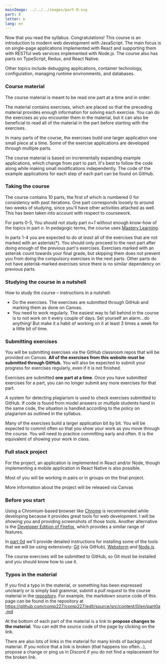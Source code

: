 ```yaml
---
mainImage: ../../../images/part-0.svg
part: 0
letter: b
lang: en
---
```


<div class="content">

Now that you read the syllabus.
Congratulations! This course is an introduction to modern web development with JavaScript.
The main focus is on single-page applications implemented with React and supporting them with RESTful web services implemented with Node.js.
The course also has parts on TypeScript, Redux, and React Native.

Other topics include debugging applications, container technology, configuration, managing runtime environments, and databases.

### Course material

The course material is meant to be read one part at a time and in order.

The material contains exercises, which are placed so that the preceding material provides enough information for solving each exercise.
You can do the exercises as you encounter them in the material,
but it can also be beneficial to read all of the material in the part before starting with the exercises.

In many parts of the course, the exercises build one larger application one small piece at a time.
Some of the exercise applications are developed through multiple parts.

The course material is based on incrementally expanding example applications, which change from part to part.
It's best to follow the code along while making small modifications independently.
The code of the example applications for each step of each part can be found on GitHub.

### Taking the course

The course contains 10 parts, the first of which is numbered 0 for consistency with past iterations.
One part corresponds loosely to around two weeks of studying, since you'll have other activities attached as well.
This has been taken into account with respect to coursework.

For parts 0-5, You should not study part *n+1* without enough know-how of the topics in part *n*.
In pedagogic terms, the course uses [Mastery Learning](https://en.wikipedia.org/wiki/Mastery_learning).

In parts 1-4 you are expected to do *at least* all of the exercises that are not marked with an asterisk(*).
You should only proceed to the next part after doing enough of the previous part's exercises.
Exercises marked with an asterisk count towards your final grade, but skipping them does not prevent you from doing the compulsory exercises in the next parts.
Other parts do not have asterisk-marked exercises since there is no similar dependency on previous parts.

### Studying the course in a nutshell

How to study the course – instructions in a nutshell:

- Do the exercises. The exercises are submitted through GitHub and marking them as done on Canvas.
- You need to work regularly.
  The easiest way to fall behind in the course is to not work on it every couple of days.
  Set yourself an alarm...do anything! But make it a habit of working on it at least 3 times a week for a little bit of time.

### Submitting exercises

You will be submitting exercises via the GitHub classroom repos that will be provided on Canvas.
**All of the exercises from this website must be submitted through GitHub.**
You will also be expected to submit your progress for exercises regularly, even if it is not finished.

Exercises are submitted **one part at a time**.
Once you have submitted exercises for a part, you can no longer submit any more exercises for that part.

A system for detecting plagiarism is used to check exercises submitted to GitHub.
If code is found from model answers or multiple students hand in the same code,
the situation is handled according to the policy on plagiarism as outlined in the syllabus.

Many of the exercises build a larger application bit by bit.
You will be expected to commit often so that you show your work as you move through the course.
You will need to practice committing early and often.
It is the equivalent of showing your work in class.

### Full stack project

For the project, an application is implemented in React and/or Node, though implementing a mobile application in React Native is also possible.

Most of you will be working in pairs or in groups on the final project.

More information about the project will be released via Canvas

### Before you start

Using a Chromium-based browser like [Chrome](https://www.google.com/chrome/) is recommended while developing because
it provides great tools for web development.
I will be showing you and providing screenshots of those tools.
Another alternative is the [Developer Edition of Firefox](https://www.mozilla.org/en-US/firefox/developer/),
which provides a similar range of features.

In [part 0d](/part0/configuring_your_machine_for_this_course) we'll provide detailed instructions for installing some of the tools that we will be using extensively:
[Git](https://git-scm.org) (via GitHub),
[Webstorm](https://www.jetbrains.com/webstorm/download/)
and [Node.js](https://nodejs.org/en/).

The course exercises will be submitted to GitHub, so Git must be installed and you should know how to use it.

### Typos in the material

If you find a typo in the material, or something has been expressed unclearly or is simply bad grammar,
submit a *pull request* to the course material in the [repository](https://github.com/comp227/comp227).
For example, the markdown source code of this page can be found in the repository at <https://github.com/comp227/comp227/edit/source/src/content/0/en/part0a.md>

At the bottom of each part of the material is a link to **propose changes to the material**.
You can edit the source code of the page by clicking on the link.

There are also lots of links in the material for many kinds of background material.
If you notice that a link is broken (that happens too often...),
propose a change or ping us in Discord if you do not find a replacement for the broken link.

</div>
